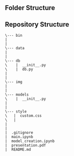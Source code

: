 ## Folder Structure
## Repository Structure

```
\--- bin
|
|
\--- data
|
|
\--- db
\    |  __init__.py
\    |  db.py
|
|
\--- img
|
|
\--- models
\    |  __init__.py
|   
|   
\--- style
\   |  custom.css
\   |  
|
|
|  .gitignore
|  main.ipynb
|  model_creation.ipynb
|  presentation.pdf
|  README.md
```